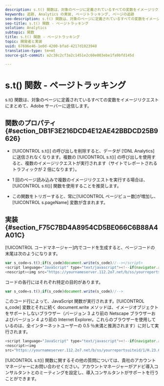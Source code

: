 ```yaml
---
description: s.t() 関数は、対象のページに定義されているすべての変数をイメージリクエストにまとめて、Adobe サーバーに送信します。
keywords: 追跡, Analytics の実装, ページトラッキング, ページの追跡
seo-description: s.t() 関数は、対象のページに定義されているすべての変数をイメージリクエストにまとめて、Adobe サーバーに送信します。
seo-title: s.t() 関数 - ページトラッキング
solution: Analytics
subtopic: 関数
title: s.t() 関数 - ページトラッキング
topic: 開発者と実装
uuid: 67696e46-1e0d-4200-bfad-4217d1023948
translation-type: tm+mt
source-git-commit: a2c38c2cf3a2c1451e2c60e003ebe1fa9bfd145d

---
```



# s.t() 関数 - ページトラッキング

s.t() 関数は、対象のページに定義されているすべての変数をイメージリクエストにまとめて、Adobe サーバーに送信します。

## 関数のプロパティ {#section_DB1F3E216DCD4E12AE42BBDCD25B9626}

* [!UICONTROL s.t()] の呼び出しを削除すると、データが [!DNL Analytics] に送信されなくなります。複数の [!UICONTROL s.t()] の呼び出しを使用すると、複数のイメージリクエストが実行されます（サイトでレポートされるトラフィックが 2 倍になります）。

* 1 回のページ読み込みで複数のイメージリクエストを実行する場合は、[!UICONTROL s.tl()] 関数を使用することを推奨します。
* この関数をトリガーすると、常に[!UICONTROL ページビュー数]が増加し、[!UICONTROL s.pageName] 変数が含まれます。

## 実装 {#section_F75C7BD4A8954CD5BE066C6B88A4A01C}

[!UICONTROL コードマネージャー]内でコードを生成すると、ページコードの末尾は次のようになります。

```js
var s_code=s.t();if(s_code)document.write(s_code)//--></script> 
<script language="JavaScript" type="text/javascript"><!--if(navigator.appVersion.indexOf('MSIE')>=0)document.write(unescape('%3C')+'\!-'+'-')//--></script> 
<noscript><img src="https://yournameserver.112.2o7.net/b/ss/yourreportsuiteid/1/H.23.6--NS/0" height="1" width="1" border="0" alt="" /></noscript> 
```

コードの各行にはそれぞれ特定の目的があります。

```js
var s_code=s.t();if(s_code)document.write(s_code)//-->
```

このコード行によって、JavaScript 関数が実行されます。[!UICONTROL s_code] 変数とそれに続く document.write メソッドは、イメージオブジェクトをサポートしないブラウザー（バージョン 3 より前の Netscape ブラウザーおよびバージョン 4 より前の Internet Explorer。これらのブラウザーを使用しているのは、全インターネットユーザーの 0.5 ％未満と推測されます）に対して実行されます。

```js
<script language="JavaScript" type="text/javascript"><!--if(navigator.appVersion.indexOf('MSIE')>=0)document.write(unescape('%3C')+'\!-'+'-')//--></script> 
<noscript><img  
src="https://yournameserver.112.2o7.net/b/ss/yourreportsuiteid/1/H.23.6--NS/0" height="1" width="1" border="0" alt="" />
```

[!UICONTROL s.t()] 関数に関するその他の質問については、貴社のアカウントマネージャーにお問い合わせください。アカウントマネージャーがアドビ導入コンサルタントとのミーティングを設定し、導入コンサルタントがサポートを行うことができます。
